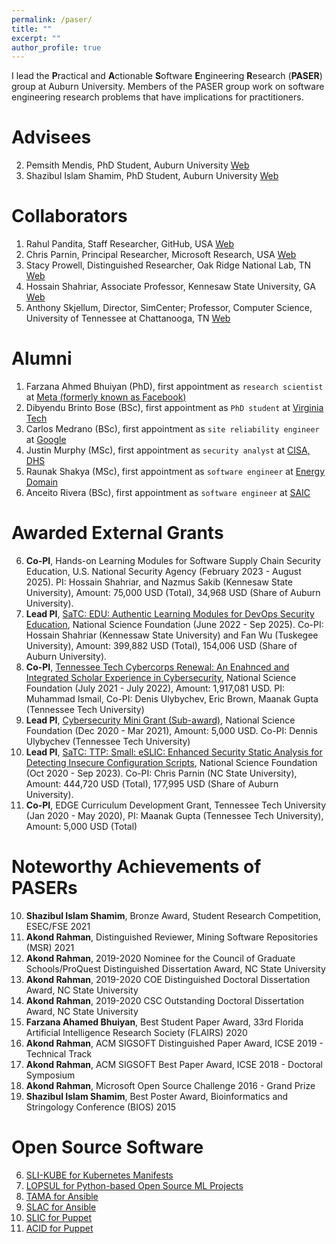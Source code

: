 ```yaml
---
permalink: /paser/
title: ""
excerpt: ""
author_profile: true
---
```


I lead the **P**ractical and **A**ctionable **S**oftware **E**ngineering **R**esearch (**PASER**) group at Auburn University. Members of the PASER group work on software engineering research problems that have implications for practitioners. 


Advisees
======
2. Pemsith Mendis, PhD Student, Auburn University [Web](https://pemsithmendis.com/)
1. Shazibul Islam Shamim, PhD Student, Auburn University [Web](https://shazibulislam.github.io/)


Collaborators
======
1. Rahul Pandita, Staff Researcher, GitHub, USA [Web](http://rahulpandita.me/)
2. Chris Parnin, Principal Researcher, Microsoft Research, USA [Web](https://www.microsoft.com/en-us/research/people/chrisparnin/)
3. Stacy Prowell, Distinguished Researcher, Oak Ridge National Lab, TN [Web](https://www.ornl.gov/staff-profile/stacy-j-prowell)
4. Hossain Shahriar, Associate Professor, Kennesaw State University, GA [Web](http://ksuweb.kennesaw.edu/~hshahria/)
5. Anthony Skjellum, Director, SimCenter; Professor, Computer Science, University of Tennessee at Chattanooga, TN [Web](https://scholar.google.com/citations?user=j74j55gAAAAJ&hl=en)

Alumni
======
1. Farzana Ahmed Bhuiyan (PhD), first appointment as `research scientist` at [Meta (formerly known as Facebook)](https://facebook.com)
2. Dibyendu Brinto Bose (BSc), first appointment as `PhD student` at [Virginia Tech](https://cs.vt.edu/)
3. Carlos Medrano (BSc), first appointment as `site reliability engineer` at [Google](https://sre.google/)
4. Justin Murphy (MSc), first appointment as `security analyst` at [CISA, DHS](https://www.cisa.gov/)
5. Raunak Shakya (MSc), first appointment as `software engineer` at [Energy Domain](https://energydomain.com/)
6. Anceito Rivera (BSc), first appointment as `software engineer` at [SAIC](https://www.saic.com/)

Awarded External Grants
======

6. **Co-PI**, Hands-on Learning Modules for Software Supply Chain Security Education, U.S. National Security Agency (February 2023 - August 2025). PI: Hossain Shahriar, and Nazmus Sakib (Kennesaw State University), Amount: 75,000 USD (Total), 34,968 USD (Share of Auburn University).
5. **Lead PI**, [SaTC: EDU: Authentic Learning Modules for DevOps Security Education](https://nsf.gov/awardsearch/showAward?AWD_ID=2209636&HistoricalAwards=false), National Science Foundation (June 2022 - Sep 2025). Co-PI: Hossain Shahriar (Kennessaw State University) and Fan Wu (Tuskegee University), Amount: 399,882 USD (Total), 154,006 USD (Share of Auburn University). 
4. **Co-PI**, [Tennessee Tech Cybercorps Renewal: An Enahnced and Integrated Scholar Experience in Cybersecurity](https://www.nsf.gov/awardsearch/showAward?AWD_ID=2043324), National Science Foundation (July 2021 - July 2022), Amount: 1,917,081 USD. PI: Muhammad Ismail, Co-PI: Denis Ulybychev, Eric Brown, Maanak Gupta (Tennessee Tech University) 
3. **Lead PI**, [Cybersecurity Mini Grant (Sub-award)](https://www.nsf.gov/awardsearch/showAward?AWD_ID=1730105), National Science Foundation (Dec 2020 - Mar 2021), Amount: 5,000 USD. Co-PI: Dennis Ulybychev (Tennessee Tech University) 
2. **Lead PI**, [SaTC: TTP: Small: eSLIC: Enhanced Security Static Analysis for Detecting Insecure Configuration Scripts](https://www.nsf.gov/awardsearch/showAward?AWD_ID=2026869), National Science Foundation (Oct 2020 - Sep 2023). Co-PI: Chris Parnin (NC State University), Amount: 444,720 USD (Total), 177,995 USD (Share of Auburn University). 
1. **Co-PI**, EDGE Curriculum Development Grant, Tennessee Tech University (Jan 2020 - May 2020), PI: Maanak Gupta (Tennessee Tech University), Amount: 5,000 USD (Total)


Noteworthy Achievements of PASERs 
======

10. **Shazibul Islam Shamim**, Bronze Award, Student Research Competition, ESEC/FSE 2021 
9. **Akond Rahman**, Distinguished Reviewer, Mining Software Repositories (MSR) 2021
8. **Akond Rahman**, 2019-2020 Nominee for the Council of Graduate Schools/ProQuest Distinguished Dissertation Award, NC State University
7. **Akond Rahman**, 2019-2020 COE Distinguished Doctoral Dissertation Award, NC State University
6. **Akond Rahman**, 2019-2020 CSC Outstanding Doctoral Dissertation Award, NC State University
5. **Farzana Ahamed Bhuiyan**, Best Student Paper Award, 33rd Florida Artificial Intelligence Research Society (FLAIRS) 2020 
4. **Akond Rahman**, ACM SIGSOFT Distinguished Paper Award, ICSE 2019 - Technical Track
3. **Akond Rahman**, ACM SIGSOFT Best Paper Award, ICSE 2018 - Doctoral Symposium
2. **Akond Rahman**, Microsoft Open Source Challenge 2016 - Grand Prize
1. **Shazibul Islam Shamim**, Best Poster Award, Bioinformatics and Stringology Conference (BIOS) 2015 


Open Source Software
======
6. [SLI-KUBE for Kubernetes Manifests](https://github.com/paser-group/KubeSec) 
5. [LOPSUL for Python-based Open Source ML Projects](https://github.com/paser-group/MLForensics) 
4. [TAMA for Ansible](https://hub.docker.com/r/talismanic/tama)
3. [SLAC for Ansible](https://hub.docker.com/r/akondrahman/slic_ansible)
2. [SLIC for Puppet](https://hub.docker.com/r/akondrahman/ruby_for_sp)
1. [ACID for Puppet](https://hub.docker.com/r/akondrahman/acid-puppet)
